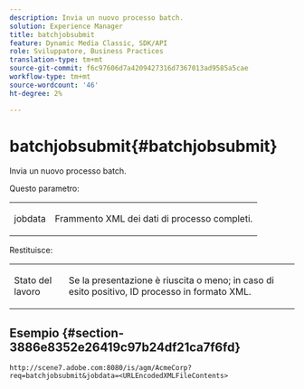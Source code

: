 ```yaml
---
description: Invia un nuovo processo batch.
solution: Experience Manager
title: batchjobsubmit
feature: Dynamic Media Classic, SDK/API
role: Sviluppatore, Business Practices
translation-type: tm+mt
source-git-commit: f6c97606d7a4209427316d7367013ad9585a5cae
workflow-type: tm+mt
source-wordcount: '46'
ht-degree: 2%

---
```



# batchjobsubmit{#batchjobsubmit}

Invia un nuovo processo batch.

Questo parametro:

<table id="simpletable_11A94D630A21426F9A1CEF5EB3B9E789"> 
 <tr class="strow"> 
  <td class="stentry"> <p> <span class="codeph"> jobdata  </span> </p> </td> 
  <td class="stentry"> <p>Frammento XML dei dati di processo completi. </p> </td> 
 </tr> 
</table>

Restituisce:

<table id="simpletable_7C82E4A8520440F5A5ABBC1BCB286AB2"> 
 <tr class="strow"> 
  <td class="stentry"> <p>Stato del lavoro </p> </td> 
  <td class="stentry"> <p>Se la presentazione è riuscita o meno; in caso di esito positivo, ID processo in formato XML. </p> </td> 
 </tr> 
</table>

## Esempio {#section-3886e8352e26419c97b24df21ca7f6fd}

`http://scene7.adobe.com:8080/is/agm/AcmeCorp?req=batchjobsubmit&jobdata=<URLEncodedXMLFileContents>`

